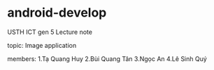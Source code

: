 # android-develop
USTH ICT gen 5
Lecture note

topic: Image application 

members: 
1.Tạ Quang Huy
2.Bùi Quang Tân
3.Ngọc An
4.Lê Sinh Quý
